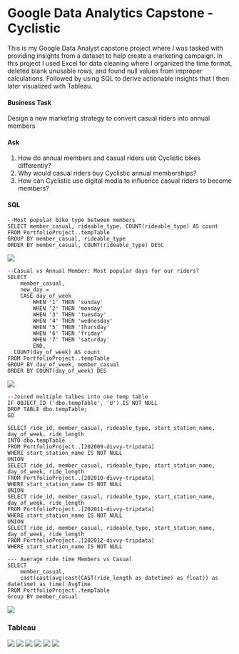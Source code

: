 # Google Data Analytics Capstone - Cyclistic 

This is my Google Data Analyst capstone project where I was tasked with providing insights from a dataset to help create a marketing campaign. In this project I used Excel for data cleaning where I organized the time format, deleted blank unusable rows, and found null values from improper calculations. Followed by using SQL to derive actionable insights that I then later visualized with Tableau.

#### Business Task
Design a new marketing strategy to convert casual riders into annual members

#### Ask
1. How do annual members and casual riders use Cyclistic bikes differently?
2. Why would casual riders buy Cyclistic annual memberships?
3. How can Cyclistic use digital media to influence casual riders to become members?

#### SQL
```
--Most popular bike type between members
SELECT member_casual, rideable_type, COUNT(rideable_type) AS count
FROM PortfolioProject..tempTable
GROUP BY member_casual, rideable_type
ORDER BY member_casual, COUNT(rideable_type) DESC
```

![](https://s3.us-west-2.amazonaws.com/secure.notion-static.com/31958728-10c3-42b8-bf12-2dd2c0803fc5/Untitled.png?X-Amz-Algorithm=AWS4-HMAC-SHA256&X-Amz-Content-Sha256=UNSIGNED-PAYLOAD&X-Amz-Credential=AKIAT73L2G45EIPT3X45%2F20211121%2Fus-west-2%2Fs3%2Faws4_request&X-Amz-Date=20211121T181725Z&X-Amz-Expires=86400&X-Amz-Signature=2c9b98c3ee2a1858808e702c9f9c16a8ceff91ec0aae97a7390b3c2acb2ee077&X-Amz-SignedHeaders=host&response-content-disposition=filename%20%3D%22Untitled.png%22&x-id=GetObject)

```
--Casual vs Annual Member: Most popular days for our riders?
SELECT
	member_casual,
	new_day =
	CASE day_of_week
		WHEN '1' THEN 'sunday'
		WHEN '2' THEN 'monday'
		WHEN '3' THEN 'tuesday'
		WHEN '4' THEN 'wednesday'
		WHEN '5' THEN 'thursday'
		WHEN '6' THEN 'friday'
		WHEN '7' THEN 'saturday'
		END,
  COUNT(day_of_week) AS count
FROM PortfolioProject..tempTable
GROUP BY day_of_week, member_casual
ORDER BY COUNT(day_of_week) DES
```

![](https://s3.us-west-2.amazonaws.com/secure.notion-static.com/4546831c-a399-4ddd-89cf-b06e42cff856/Untitled.png?X-Amz-Algorithm=AWS4-HMAC-SHA256&X-Amz-Content-Sha256=UNSIGNED-PAYLOAD&X-Amz-Credential=AKIAT73L2G45EIPT3X45%2F20211121%2Fus-west-2%2Fs3%2Faws4_request&X-Amz-Date=20211121T181700Z&X-Amz-Expires=86400&X-Amz-Signature=7f8aca009d2d80b6be7fbf31974d222bce09872c87e988ef3f83391bd87e9ac0&X-Amz-SignedHeaders=host&response-content-disposition=filename%20%3D%22Untitled.png%22&x-id=GetObject)


```
--Joined multiple talbes into one temp table
IF OBJECT_ID ('dbo.tempTable', 'U') IS NOT NULL  
DROP TABLE dbo.tempTable;  
GO  

SELECT ride_id, member_casual, rideable_type, start_station_name, day_of_week, ride_length
INTO dbo.tempTable
FROM PortfolioProject..[202009-divvy-tripdata] 
WHERE start_station_name IS NOT NULL
UNION
SELECT ride_id, member_casual, rideable_type, start_station_name, day_of_week, ride_length
FROM PortfolioProject..[202010-divvy-tripdata]
WHERE start_station_name IS NOT NULL
UNION
SELECT ride_id, member_casual, rideable_type, start_station_name, day_of_week, ride_length
FROM PortfolioProject..[202011-divvy-tripdata] 
WHERE start_station_name IS NOT NULL
UNION
SELECT ride_id, member_casual, rideable_type, start_station_name, day_of_week, ride_length
FROM PortfolioProject..[202012-divvy-tripdata]
WHERE start_station_name IS NOT NULL
```

```
--- Average ride time Members vs Casual
SELECT 
	member_casual, 
	cast(cast(avg(cast(CAST(ride_length as datetime) as float)) as datetime) as time) AvgTime
FROM PortfolioProject..tempTable
Group BY member_casual
```
![](https://s3.us-west-2.amazonaws.com/secure.notion-static.com/5558f020-3ac6-4c60-84c7-5c627c2d05ad/Untitled.png?X-Amz-Algorithm=AWS4-HMAC-SHA256&X-Amz-Content-Sha256=UNSIGNED-PAYLOAD&X-Amz-Credential=AKIAT73L2G45EIPT3X45%2F20211121%2Fus-west-2%2Fs3%2Faws4_request&X-Amz-Date=20211121T181755Z&X-Amz-Expires=86400&X-Amz-Signature=caada5aba3184e809c8568dd907a166339287c491e9090de741ee966c8e9b18e&X-Amz-SignedHeaders=host&response-content-disposition=filename%20%3D%22Untitled.png%22&x-id=GetObject)

### Tableau
![](./images/PieChart.png)
![](./images/stat2.JPG)
![](./images/PopularMap.png)
![](./images/PopularDays.png)
![](./images/PreferredBikes.png)
![](./images/HighAvgDays.png)
